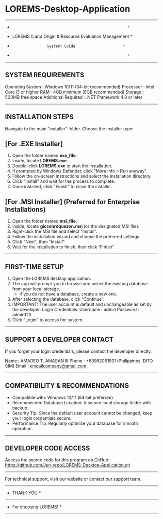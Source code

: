 # LOREMS-Desktop-Application
************************************************************
*                                                          *
*   LOREMS (Land Origin & Resource Evaluation Management   *
*                     System) Guide                      *
*                                                          *
************************************************************

SYSTEM REQUIREMENTS
-------------------
Operating System    : Windows 10/11 (64-bit recommended)
Processor           : Intel Core i3 or higher
RAM                 : 4GB minimum (8GB recommended)
Storage             : 500MB free space
Additional Required : .NET Framework 4.8 or later

------------------------------------------------------------
INSTALLATION STEPS
------------------------------------------------------------

Navigate to the main "installer" folder. Choose the installer type:

[For .EXE Installer]
------------------------
1. Open the folder named **exe_file**.
2. Inside, locate **LOREMS.exe**.
3. Double-click **LOREMS.exe** to start the installation.
4. If prompted by Windows Defender, click "More info > Run anyway".
5. Follow the on-screen instructions and select the installation directory.
6. Click "Install" and wait for the process to complete.
7. Once installed, click "Finish" to close the installer.

[For .MSI Installer] (Preferred for Enterprise Installations)
----------------------------------------------------------------------
1. Open the folder named **msi_file**.
2. Inside, locate **giccenroquezon.msi** (or the designated MSI file).
3. Right-click the MSI file and select "Install".
4. Follow the installation wizard and choose the preferred settings.
5. Click "Next", then "Install".
6. Wait for the installation to finish, then click "Finish".

------------------------------------------------------------
FIRST-TIME SETUP
------------------------------------------------------------
1. Open the LOREMS desktop application.
2. The app will prompt you to browse and select the existing database 
   from your local storage.
   - If you do not have a database, create a new one.
3. After selecting the database, click "Continue".
4. IMPORTANT: The user account is default and unchangeable as set by the developer.
   Login Credentials:
       Username : admin
       Password : admin123
5. Click "Login" to access the system.

------------------------------------------------------------
SUPPORT & DEVELOPER CONTACT
------------------------------------------------------------
If you forget your login credentials, please contact the developer directly:

   Name  : AMADEO T. AMASAN III
   Phone : +63992061931   (Philippines, DITO SIM)
   Email : emcallcompany@gmail.com

------------------------------------------------------------
COMPATIBILITY & RECOMMENDATIONS
------------------------------------------------------------
- Compatible with: Windows 10/11 (64-bit preferred)
- Recommended Database Location: A secure local storage folder with backup.
- Security Tip: Since the default user account cannot be changed, keep your login credentials secure.
- Performance Tip: Regularly optimize your database for smooth operation.

------------------------------------------------------------
DEVELOPER CODE ACCESS
------------------------------------------------------------
Access the source code for this program on GitHub:
https://github.com/Jun-repo/LOREMS-Desktop-Application.git

------------------------------------------------------------
For technical support, visit our website or contact our support team.

***************
*  THANK YOU  *
***************
* For choosing LOREMS! *
***************
